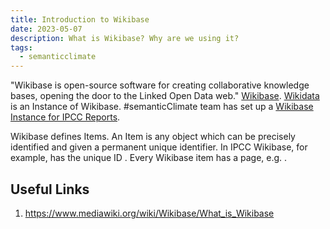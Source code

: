 ```yaml
---
title: Introduction to Wikibase
date: 2023-05-07
description: What is Wikibase? Why are we using it?
tags:
  - semanticclimate
---
```

"Wikibase is open-source software for creating collaborative knowledge bases, opening the door to the Linked Open Data web." [Wikibase](https://wikiba.se/). [Wikidata](https://wikidata.org/) is an Instance of Wikibase. #semanticClimate team has set up a [Wikibase Instance for IPCC Reports](https://kg-ipclimatec-reports.wikibase.cloud/wiki/Main_Page). 

Wikibase defines Items. An Item is any object which can be precisely identified and given a permanent unique identifier. In IPCC Wikibase, for example, has the unique ID . Every Wikibase item has a page, e.g. .




## Useful Links
1. https://www.mediawiki.org/wiki/Wikibase/What_is_Wikibase